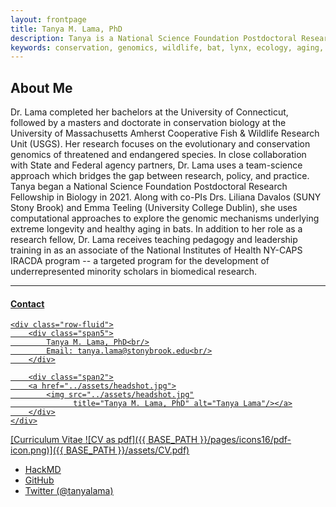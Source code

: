 ```yaml
---
layout: frontpage
title: Tanya M. Lama, PhD
description: Tanya is a National Science Foundation Postdoctoral Research Fellow in Biology at SUNY Stony Brook University. 
keywords: conservation, genomics, wildlife, bat, lynx, ecology, aging, longevity
---
```


About Me
---
Dr. Lama completed her bachelors at the University of Connecticut, followed by a masters and doctorate in conservation biology at the           University of Massachusetts Amherst Cooperative Fish & Wildlife Research Unit (USGS). Her research focuses on the evolutionary and               conservation genomics of threatened and endangered species. In close collaboration with State and Federal agency partners, Dr. Lama uses         a team-science approach which bridges the gap between research, policy, and practice. Tanya began a National Science Foundation       Postdoctoral Research Fellowship in Biology in 2021. Along with co-PIs Drs. Liliana Davalos (SUNY Stony Brook) and Emma Teeling (University     College Dublin), she uses computational approaches to explore the genomic mechanisms underlying extreme longevity and healthy aging in bats. In addition to her role as a research fellow, Dr. Lama receives teaching pedagogy and leadership training in as an associate of the National Institutes of Health NY-CAPS IRACDA program -- a targeted program for the development of underrepresented minority scholars in biomedical research. 

---
#### <u>Contact<u>

<div class="container">

    <div class="row-fluid">
        <div class="span5">
            Tanya M. Lama, PhD<br/>
            Email: tanya.lama@stonybrook.edu<br/>
        </div>

        <div class="span2">
        <a href="../assets/headshot.jpg">
            <img src="../assets/headshot.jpg"
                  title="Tanya M. Lama, PhD" alt="Tanya Lama"/></a>
        </div>
    </div>
</div>

[Curriculum Vitae ![CV as pdf]({{ BASE_PATH }}/pages/icons16/pdf-icon.png)]({{ BASE_PATH }}/assets/CV.pdf)<br/>


<div class="navbar">
  <div class="navbar-inner">
      <ul class="nav">
          <li><a href="https://hackmd.io/@tlama/aboutme">HackMD</a></li>
          <li><a href="https://github.com/tanyalama">GitHub</a></li>
          <li><a href="https://twitter.com/tanyalama">Twitter (@tanyalama)</a></li>
      </ul>
  </div>
</div>

